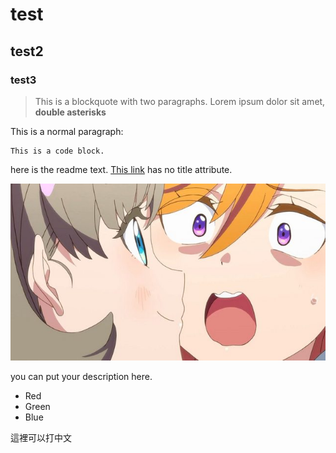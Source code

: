 # test
## test2
### test3

> This is a blockquote with two paragraphs. Lorem ipsum dolor sit amet, **double asterisks**

This is a normal paragraph:

    This is a code block.
    
here is the readme text.
[This link](https://www.youtube.com/watch?v=KL2l7nH8Uus&list=RDKL2l7nH8Uus&start_radio=1) has no title attribute.

![Alt text](/VmZxK8hl.jpg)

you can put your description here.

- Red
- Green
- Blue

這裡可以打中文
